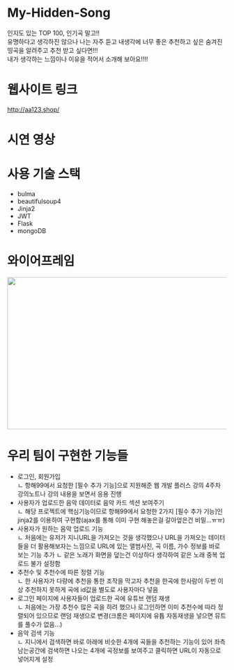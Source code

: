 # My-Hidden-Song
인지도 있는 TOP 100, 인기곡 말고!!   
유명하다고 생각하진 않으나 나는 자주 듣고 내생각에 너무 좋은 추천하고 싶은 숨겨진 띵곡을 알려주고 추천 받고 싶다면!!!   
내가 생각하는 느낌이나 이유을 적어서 소개해 보아요!!!!

# 웹사이트 링크
 http://aa123.shop/

# 시연 영상

# 사용 기술 스택
- bulma   
- beautifulsoup4
- Jinja2
- JWT
- Flask
- mongoDB

# 와이어프레임
<img src="https://user-images.githubusercontent.com/99638050/167824392-d40d0041-c924-4318-8e4a-ee2100be8603.jpg" width="600px" height="350px"></img><br/>

# 우리 팀이 구현한 기능들
- 로그인, 회원가입   
    ㄴ 항해99에서 요청한 [필수 추가 기능]으로 지원해준 웹 개발 플러스 강의 4주차 강의노트나 강의 내용을 보면서 응용 진행 
- 사용자가 업로드한 음악 데이터로 음악 카드 섹션 보여주기   
    ㄴ 해당 프로젝트에 핵심기능이므로 항해99에서 요청한 2가지 [필수 추가 기능]인 jinja2를 이용하여 구현함(ajax를 통해 이미 구현 해놓은걸 갈아엎은건 비밀...ㅠㅠ)
- 사용자가 원하는 음악 업로드 기능   
    ㄴ 처음에는 유저가 지니URL을 가져오는 것을 생각했으나 URL을 가져오는 데이터들을 더 활용해보자는 느낌으로 URL에 있는 앨범사진, 곡 이름, 가수 정보를 바로 보는 기능 추가
    ㄴ 같은 노래가 화면을 덮는건 이상하다 생각하여 같은 노래 중복 업로드 불가 설정함
- 추천수 및 추천수에 따른 정렬 기능   
    ㄴ 한 사용자가 다량에 추천을 통한 조작을 막고자 추천을 한곡에 한사람이 두번 이상 추천하지 못하게 곡에 id값을 별도로 사용자마다 넣음  
- 로그인 페이지에 사용자들이 업로드한 곡에 유튜브 랜덤 재생   
    ㄴ 처음에는 가장 추천수 많은 곡을 하려 했으나 로그인하면 이미 추천수에 따라 정렬되어 있으므로 랜덤 재생으로 변경(크롬은 페이지에 유튭 자동재생을 넣으면 뮤트를 풀수가 없음...)
- 음악 검색 기능   
    ㄴ 지니에서 검색하면 바로 아래에 비슷한 4개에 곡들을 추천하는 기능이 있어 좌측 남는공간에 검색하면 나오는 4개에 곡정보를 보여주고 클릭하면 URL이 자동으로 넣어지게 설정



